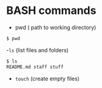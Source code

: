 # BASH commands

- pwd ( path to working directory)

```sh
$ pwd
````
-`ls` (list files and folders)

``` sh
$ ls
README.md staff stuff
```
- `touch` (create empty files)
